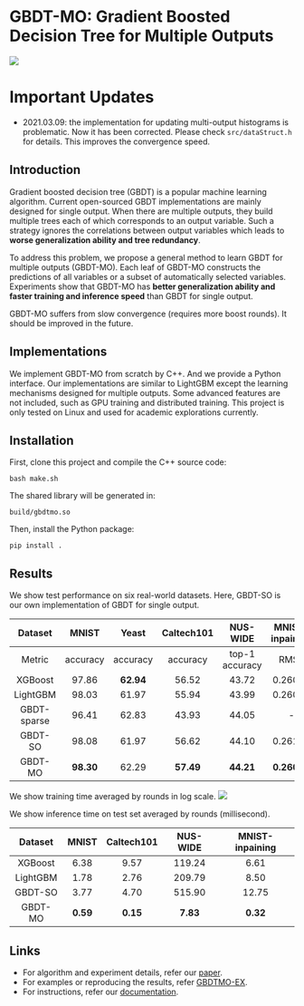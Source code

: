 # GBDT-MO: Gradient Boosted Decision Tree for Multiple Outputs
![](figs/tree_example.png)

# Important Updates
- 2021.03.09: the implementation for updating multi-output histograms is problematic. Now it has been corrected. Please check `src/dataStruct.h` for details. This improves the convergence speed.

## Introduction
Gradient boosted decision tree (GBDT) is a popular machine learning algorithm. Current open-sourced GBDT implementations are mainly designed for single output. When there are multiple outputs, they build multiple trees each of which corresponds to an output variable. Such a strategy ignores the correlations between output variables which leads to **worse generalization ability and tree redundancy**.

To address this problem, we propose a general method to learn GBDT for multiple outputs (GBDT-MO). Each leaf of GBDT-MO constructs the predictions of all variables or a subset of automatically selected variables. Experiments show that GBDT-MO has **better generalization ability and faster training and inference speed** than GBDT for single output. 

GBDT-MO suffers from slow convergence (requires more boost rounds). It should be improved in the future.

## Implementations
We implement GBDT-MO from scratch by C++. And we provide a Python interface. Our implementations are similar to LightGBM except the learning mechanisms designed for multiple outputs. Some advanced features are not included, such as GPU training and distributed training. This project is only tested on Linux and used for academic explorations currently.

## Installation
First, clone this project and compile the C++ source code:
```
bash make.sh
```
The shared library will be generated in:
```
build/gbdtmo.so
```
Then, install the Python package:
```
pip install .
```

## Results
We show test performance on six real-world datasets. Here, GBDT-SO is our own implementation of GBDT for single output.

|  Dataset | MNIST              | Yeast              | Caltech101         | NUS\-WIDE          | MNIST\-inpaining     |
|:----------------------:|:--------------------:|:--------------------:|:--------------------:|:--------------------:|:----------------------:|
|  Metric    | accuracy           | accuracy           | accuracy           | top\-1 accuracy    | RMSE                 |
| XGBoost                | 97\.86             | **62\.94** | 56\.52             | 43\.72             | 0\.26088             |
| LightGBM              | 98\.03             | 61\.97             | 55\.94             | 43\.99             | 0\.26090       |
| GBDT\-sparse       | 96\.41             | 62\.83             | 43\.93             | 44\.05             | \-                |
| GBDT\-SO              | 98\.08             | 61\.97             | 56\.62             | 44\.10             | 0\.26157       |
| GBDT\-MO            | **98\.30** | 62\.29             | **57\.49** | **44\.21** | **0\.26025** |

We show training time averaged by rounds in log scale. 
![](figs/time_all.png)

We show inference time on test set averaged by rounds (millisecond).

|  Dataset       | MNIST       | Caltech101         | NUS\-WIDE          | MNIST\-inpaining     |
|:--------------:|:-----------:|:------------------:|:------------------:|:--------------------:|
| XGBoost        | 6\.38       |  9\.57             | 119\.24            | 6\.61                |
| LightGBM       | 1\.78       |  2\.76             | 209\.79            | 8\.50                |
| GBDT\-SO       | 3\.77       |  4\.70             | 515\.90            | 12\.75               |
| GBDT\-MO       | **0\.59**   |**0\.15**           | **7\.83**          | **0\.32**            |


## Links

* For algorithm and experiment details, refer our [paper](https://arxiv.org/abs/1909.04373).
* For examples or reproducing the results, refer [GBDTMO-EX](https://github.com/zzd1992/GBDTMO-EX).
* For instructions, refer our [documentation](https://gbdtmo.readthedocs.io).

